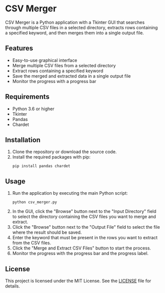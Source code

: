 # CSV Merger

CSV Merger is a Python application with a Tkinter GUI that searches through multiple CSV files in a selected directory, extracts rows containing a specified keyword, and then merges them into a single output file.

## Features

- Easy-to-use graphical interface
- Merge multiple CSV files from a selected directory
- Extract rows containing a specified keyword
- Save the merged and extracted data in a single output file
- Monitor the progress with a progress bar

## Requirements

- Python 3.6 or higher
- Tkinter
- Pandas
- Chardet

## Installation

1. Clone the repository or download the source code.
2. Install the required packages with pip:
   ```
   pip install pandas chardet
   ```

## Usage

1. Run the application by executing the main Python script:
   ```
   python csv_merger.py
   ```
2. In the GUI, click the "Browse" button next to the "Input Directory" field to select the directory containing the CSV files you want to merge and extract.
3. Click the "Browse" button next to the "Output File" field to select the file where the result should be saved.
4. Enter the keyword that must be present in the rows you want to extract from the CSV files.
5. Click the "Merge and Extract CSV Files" button to start the process.
6. Monitor the progress with the progress bar and the progress label.

## License

This project is licensed under the MIT License. See the [LICENSE](LICENSE) file for details.
